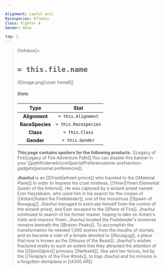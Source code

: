```yaml
---

Alignment: Lawful evil
Racespecies: Efreeti
Class: Fighter 4
Gender: Male

tag: 👤️
---
```


> [!infobox]+
> #  `= this.file.name`
> ![[image.png|cover hsmall]]
> ##### Stats
> Type | Stat |
> :---: |:---:|
> **Alignment** | `= this.Alignment` |
> **RaceSpecies** | `= this.Racespecies` |
> **Class** | `= this.Class` |
> **Gender** | `= this.Gender` |



> **This page contains spoilers for the following products**: [[Legacy of Fire|Legacy of Fire Adventure Path]].You can disable this banner in your [[pathfinderwikicomSpecialPreferencesmw-prefsection-gadgets|personal preferences]].


> **Jhavhul** is an [[Efreeti|efreeti prince]] who traveled to the [[Material Plane]] in order to impress his cruel mistress, [[Ymeri|Ymeri Elemental Queen of the Inferno]]. He was captured by a wizard-priest named Ezer Hazzebaim, who used him in his search for the corpse of [[Xotani|Xotani the Firebleeder]], one of the monstrous [[Spawn of Rovagug]]. Jhavhul managed to extricate himself from the control of the wizard-priest, and Ezer escaped to the [[Plane of Fire]]. Jhavhul continued to search of his former master, hoping to take on Xotani's traits and impress Ymeri. Jhavhul located the Firebleeder's immense remains beneath the [[Brazen Peaks]]. To accomplish the transformation he needed 1,000 wishes from the mouths of mortals, and so became a ruler of a temple devoted to [[Rovagug]], a place that now is known as the [[House of the Beast]]. Jhavhul's wishes fractured reality to such an extent that they attracted the attention of the [[Djinni|djinni]] princess [[Nefeshti]]. She sent her forces, led by the [[Templars of the Five Winds]], to trap Jhavhul and his minions in a forgotten demiplane in [[4300 AR]].







